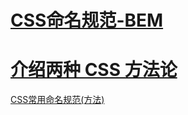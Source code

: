 # [CSS命名规范-BEM](https://bemcss.com/)

# [介绍两种 CSS 方法论](https://segmentfault.com/a/1190000038838730)
[CSS常用命名规范(方法)](https://xifengxx.github.io/2016/05/31/CSS%E5%B8%B8%E7%94%A8%E5%91%BD%E5%90%8D%E8%A7%84%E8%8C%83(%E6%96%B9%E6%B3%95)/)





